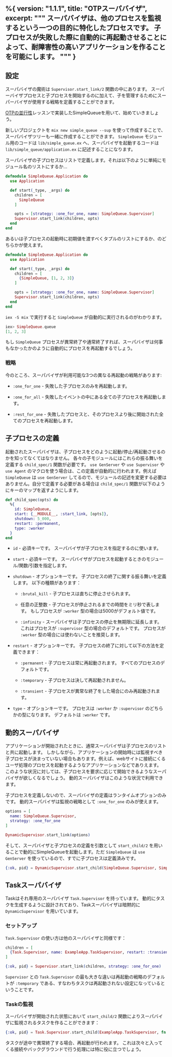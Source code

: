 %{
  version: "1.1.1",
  title: "OTPスーパバイザ",
  excerpt: """
  スーパバイザは、他のプロセスを監視するという一つの目的に特化したプロセスです。
  子プロセスが失敗した際に自動的に再起動させることによって、耐障害性の高いアプリケーションを作ることを可能にします。
  """
}
---

## 設定

スーパバイザの魔術は `Supervisor.start_link/2` 関数の中にあります。
スーパーバイザプロセスと子プロセスを開始するのに加えて、子を管理するためにスーパーバイザが使用する戦略を定義することができます。

[OTPの並行性](/ja/lessons/advanced/otp_concurrency)レッスンで実装したSimpleQueueを用いて、始めていきましょう。

新しいプロジェクトを `mix new simple_queue --sup` を使って作成することで、スーパバイザツリーも一緒に作成することができます。
`SimpleQueue` モジュール用のコードは `lib/simple_queue.ex` へ、スーパバイザを起動するコードは `lib/simple_queue/application.ex` に記述することになります。

スーパバイザの子プロセスはリストで定義します。それは以下のように単純にモジュール名のリストにするか…

```elixir
defmodule SimpleQueue.Application do
  use Application

  def start(_type, _args) do
    children = [
      SimpleQueue
    ]

    opts = [strategy: :one_for_one, name: SimpleQueue.Supervisor]
    Supervisor.start_link(children, opts)
  end
end
```

あるいは子プロセスの起動時に初期値を渡すべくタプルのリストにするか、のどちらかが使えます。

```elixir
defmodule SimpleQueue.Application do
  use Application

  def start(_type, _args) do
    children = [
      {SimpleQueue, [1, 2, 3]}
    ]

    opts = [strategy: :one_for_one, name: SimpleQueue.Supervisor]
    Supervisor.start_link(children, opts)
  end
end
```

`iex -S mix` で実行すると `SimpleQueue` が自動的に実行されるのがわかります。

```elixir
iex> SimpleQueue.queue
[1, 2, 3]
```

もし `SimpleQueue` プロセスが異常終了や通常終了すれば、スーパバイザは何事もなかったかのように自動的にプロセスを再起動するでしょう。

### 戦略

今のところ、スーパバイザが利用可能な3つの異なる再起動の戦略があります:

- `:one_for_one` - 失敗した子プロセスのみを再起動します。

- `:one_for_all` - 失敗したイベントの中にある全ての子プロセスを再起動します。

- `:rest_for_one` - 失敗したプロセスと、そのプロセスより後に開始された全てのプロセスを再起動します。

## 子プロセスの定義

起動されたスーパバイザは、子プロセスをどのように起動/停止/再起動させるのかを知ってなくてはなりません。
各々の子モジュールにはこれらの振る舞いを定義する `child_spec/1` 関数が必要です。
`use GenServer` や `use Supervisor` や `use Agent` のマクロを使う場合は、この定義が自動的に行われます。例えば `SimpleQueue` は `use GenServer` してるので、モジュールの記述を変更する必要はありません。自分で定義する必要がある場合は `child_spec/1` 関数が以下のようにキーのマップを返すようにします。

```elixir
def child_spec(opts) do
  %{
    id: SimpleQueue,
    start: {__MODULE__, :start_link, [opts]},
    shutdown: 5_000,
    restart: :permanent,
    type: :worker
  }
end
```

- `id` - 必須キーです。
  スーパバイザが子プロセスを指定するのに使います。

- `start` - 必須キーです。
  スーパバイザがプロセスを起動するときのモジュール/関数/引数を指定します。

- `shutdown` - オプションキーです。
  子プロセスの終了に関する振る舞いを定義します。
  以下の種類があります：

  - `:brutal_kill` - 子プロセスは直ちに停止させられます。

  - 任意の正整数 - 子プロセスが停止されるまでの時間をミリ秒で表します。
    もしプロセスが `:worker` 型の場合は5000がデフォルト値です。

  - `:infinity` - スーパバイザは子プロセスの停止を無期限に延長します。
    これはプロセスが `:supervisor` 型の場合のデフォルトです。
    プロセスが `:worker` 型の場合には使わないことを推奨します。

- `restart` - オプションキーです。
  子プロセスの終了に対して以下の方法を定義できます：

  - `:permanent` - 子プロセスは常に再起動されます。
    すべてのプロセスのデフォルトです。

  - `:temporary` - 子プロセスは決して再起動されません。

  - `:transient` - 子プロセスが異常な終了をした場合にのみ再起動されます。

- `type` - オプションキーです。
  プロセスは `:worker` か `:supervisor` のどちらかの型になります。
  デフォルトは `:worker` です。

## 動的スーパバイザ

アプリケーションが開始されたときに、通常スーパバイザは子プロセスのリストと共に起動します。
しかしながら、アプリケーションの開始時には監視すべき子プロセスが決まっていない場合もあります。例えば、webサイトに接続にくるユーザ処理のプロセスを起動するようなアプリケーションなどでありえます。
このような状況に対しては、子プロセスを要求に応じて開始できるようなスーパバイザが欲しくなるでしょう。
動的スーパバイザはこのような状況で利用できます。

子プロセスを定義しないので、スーパバイザの定義はランタイムオプションのみです。
動的スーパバイザは監視の戦略として `:one_for_one` のみが使えます。

```elixir
options = [
  name: SimpleQueue.Supervisor,
  strategy: :one_for_one
]

DynamicSupervisor.start_link(options)
```

そして、スーパバイザと子プロセスの定義を引数として `start_child/2` を用いることで動的にSimpleQueueを起動します。ただ `SimpleQueue` は `use GenServer` を使っているので、すでに子プロセスは定義済みです。

```elixir
{:ok, pid} = DynamicSupervisor.start_child(SimpleQueue.Supervisor, SimpleQueue)
```

## Taskスーパバイザ

Taskはそれ専用のスーパバイザ `Task.Supervisor` を持っています。
動的にタスクを生成するように設計されており、Taskスーパバイザは暗黙的に `DynamicSupervisor` を用いています。

### セットアップ

`Task.Supervisor` の使い方は他のスーパバイザと同様です：

```elixir
children = [
  {Task.Supervisor, name: ExampleApp.TaskSupervisor, restart: :transient}
]

{:ok, pid} = Supervisor.start_link(children, strategy: :one_for_one)
```

`Supervisor` との `Task.Supervisor` の最も大きな違いは再起動の戦略のデフォルトが `:temporary` である、すなわちタスクは再起動されない設定になっているということです。

### Taskの監視

スーパバイザが開始された状態において `start_child/2` 関数によりスーパバイザに監視されるタスクを作ることができます：

```elixir
{:ok, pid} = Task.Supervisor.start_child(ExampleApp.TaskSupervisor, fn -> background_work end)
```

タスクが途中で異常終了する場合、再起動が行われます。
これは次々と入ってくる接続やバックグラウンドで行う処理には特に役に立つでしょう。
